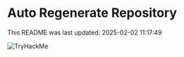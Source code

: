 # Auto Regenerate Repository

This README was last updated: 2025-02-02 11:17:49

 ![TryHackMe](https://tryhackme.com/badge/533634)
